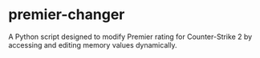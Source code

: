 # premier-changer
A Python script designed to modify Premier rating for Counter-Strike 2 by accessing and editing memory values dynamically.
